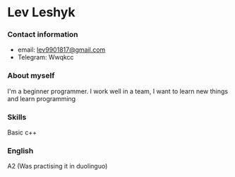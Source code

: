 # Lev Leshyk
### Contact information
* email: lev9901817@gmail.com
* Telegram: Wwqkcc
### About myself
I'm a beginner programmer. I work well in a team, I want to learn new things and learn programming
### Skills
Basic c++
### English
A2 (Was practising it in duolinguo)
